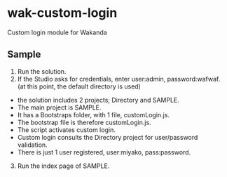 wak-custom-login
================

Custom login module for Wakanda

Sample
------
1. Run the solution.
1. If the Studio asks for credentials, enter user:admin, password:wafwaf. (at this point, the default directory is used)
* the solution includes 2 projects; Directory and SAMPLE.
* The main project is SAMPLE.
* It has a Bootstraps folder, with 1 file, customLogin.js.
* The bootstrap file is therefore customLogin.js.
* The script activates custom login. 
* Custom login consults the Directory project for user/password validation.
* There is just 1 user registered, user:miyako, pass:password.

3. Run the index page of SAMPLE.
